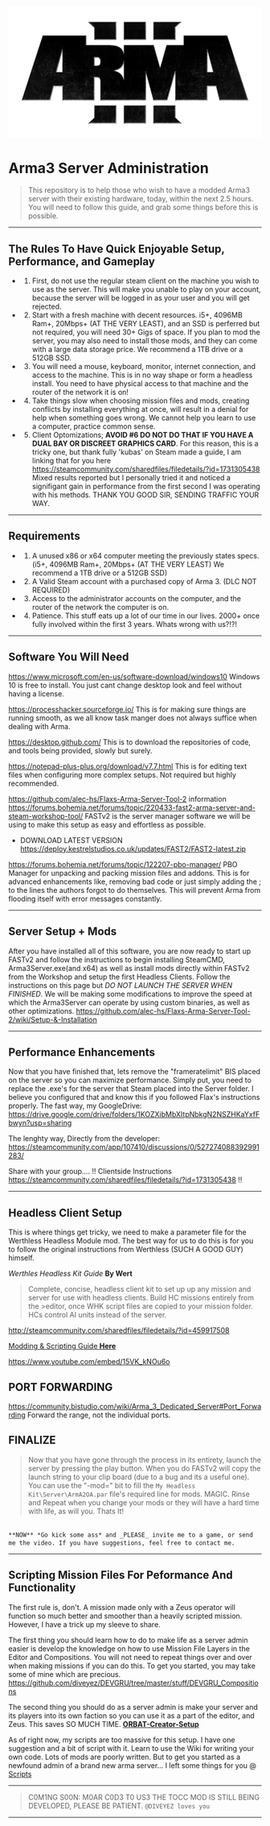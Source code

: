 <img src="images/arma.png"></img>
# Arma3 Server Administration

> This repository is to help those who wish to have a modded Arma3 server with their existing hardware, today, within the next 2.5 hours.
> You will need to follow this guide, and grab some things before this is possible.

__ __

## The Rules To Have Quick Enjoyable Setup, Performance, and Gameplay

-   1) First, do not use the regular steam client on the machine you wish to use as the server. This will make you unable to play on your account, because the server will be logged in as your user and you will get rejected.

-   2) Start with a fresh machine with decent resources. i5+, 4096MB Ram+, 20Mbps+ (AT THE VERY LEAST), and an SSD is perferred but not required, you will need 30+ Gigs of space. If you plan to mod the server, you may also need to install those mods, and they can come with a large data storage price. We recommend a 1TB drive or a 512GB SSD.

-   3) You will need a mouse, keyboard, monitor, internet connection, and access to the machine. This is in no way shape or form a headless install. You need to have physical access to that machine and the router of the network it is on!

-   4) Take things slow when choosing mission files and mods, creating conflicts by installing everything at once, will result in a denial for help when something goes wrong. We cannot help you learn to use a computer, practice common sense.

-   5) Client Optomizations; **AVOID #6 DO NOT DO THAT IF YOU HAVE A DUAL BAY OR DISCREET GRAPHICS CARD**. For this reason, this is a tricky one, but thank fully 'kubas' on Steam made a guide, I am linking that for you here <https://steamcommunity.com/sharedfiles/filedetails/?id=1731305438> Mixed results reported but I personally tried it and noticed a signifigant gain in performance from the first second I was operating with his methods. THANK YOU GOOD SIR, SENDING TRAFFIC YOUR WAY.

__ __


## Requirements

-   1) A unused x86 or x64 computer meeting the previously states specs. (i5+, 4096MB Ram+, 20Mbps+ (AT THE VERY LEAST) We recommend a 1TB drive or a 512GB SSD)

-   2) A Valid Steam account with a purchased copy of Arma 3. (DLC NOT REQUIRED)

-   3) Access to the administrator accounts on the computer, and the router of the network the computer is on.

-   4) Patience. This stuff eats up a lot of our time in our lives. 2000+ once fully involved within the first 3 years. Whats wrong with us?!?!
__ __

## Software You Will Need

<https://www.microsoft.com/en-us/software-download/windows10>
Windows 10 is free to install. You just cant change desktop look and feel without having a license.

<https://processhacker.sourceforge.io/>
This is for making sure things are running smooth, as we all know task manger does not always suffice when dealing with Arma.

<https://desktop.github.com/>
This is to download the repositories of code, and tools being provided, slowly but surely.

<https://notepad-plus-plus.org/download/v7.7.html>
This is for editing text files when configuring more complex setups. Not required but highly recommended.

<https://github.com/alec-hs/Flaxs-Arma-Server-Tool-2> information <https://forums.bohemia.net/forums/topic/220433-fast2-arma-server-and-steam-workshop-tool/>
FASTv2 is the server manager software we will be using to make this setup as easy and effortless as possible.
-   DOWNLOAD LATEST VERSION <https://deploy.kestrelstudios.co.uk/updates/FAST2/FAST2-latest.zip>

<https://forums.bohemia.net/forums/topic/122207-pbo-manager/>
PBO Manager for unpacking and packing mission files and addons. This is for advanced enhancements like, removing bad code or just simply adding the ; to the lines the authors forgot to do themselves. This will prevent Arma from flooding itself with error messages constantly.

__ __
## Server Setup + Mods

After you have installed all of this software, you are now ready to start up FASTv2 and follow the instructions to begin installing SteamCMD, Arma3Server.exe(and x64) as well as install mods directly within FASTv2 from the Workshop and setup the first Headless Clients. Follow the instructions on this page but *DO NOT LAUNCH THE SERVER WHEN FINISHED*. We will be making some modifications to improve the speed at which the Arma3Server can operate by using custom binaries, as well as other optimizations. <https://github.com/alec-hs/Flaxs-Arma-Server-Tool-2/wiki/Setup-&-Installation>
__ __
## Performance Enhancements
Now that you have finished that, lets remove the "frameratelimit" BIS placed on the server so you can maximize performance.
Simply put, you need to replace the .exe's for the server that Steam placed into the Server folder. I believe you configured that and know this if you followed Flax's instructions properly.
The fast way, my GoogleDrive: <https://drive.google.com/drive/folders/1KOZXibMbXItpNbkgN2NSZHKaYxfFbwyn?usp=sharing>

The lenghty way, Directly from the developer: <https://steamcommunity.com/app/107410/discussions/0/527274088392991283/>

Share with your group....
!! Clientside Instructions <https://steamcommunity.com/sharedfiles/filedetails/?id=1731305438> !!
__ __
## Headless Client Setup
This is where things get tricky, we need to make a parameter file for the Werthless Headless Module mod.
The best way for us to do this is for you to follow the original instructions from Werthless (SUCH A GOOD GUY) himself.

*Werthles Headless Kit Guide*
__By Wert__
> Complete, concise, headless client kit to set up up any mission and server for use with headless clients. Build HC missions entirely from the >editor, once WHK script files are copied to your mission folder. HCs control AI units instead of the server.

<http://steamcommunity.com/sharedfiles/filedetails/?id=459917508>

<a href="docs/whm.md">Modding & Scripting Guide __Here__</a>

<https://www.youtube.com/embed/15VK_kNOu6o>

## PORT FORWARDING
<https://community.bistudio.com/wiki/Arma_3_Dedicated_Server#Port_Forwarding>
Forward the range, not the individual ports.

## FINALIZE
> Now that you have gone through the process in its entirety, launch the server by pressing the play button. When you do FASTv2 will copy the  launch string to your clip board (due to a bug and its a useful one). You can use the "-mod=" bit to fill the `My Headless Kit\Server\ArmA2OA.par` file's required line for mods. MAGIC. Rinse and Repeat when you change your mods or they will have a hard time with life, as will you.
> Thats It!

```

**NOW** *Go kick some ass* and _PLEASE_ invite me to a game, or send me the video. If you have suggestions, feel free to contact me.

```
__ __

## Scripting Mission Files For Peformance And Functionality
The first rule is, don't. A mission made only with a Zeus operator will function so much better and smoother than a heavily scripted mission. However, I have a trick up my sleeve to share.

The first thing you should learn how to do to make life as a server admin easier is develop the knowledge on how to use Mission File Layers in the Editor and Compositions. You will not need to repeat things over and over when making missions if you can do this. To get you started, you may take some of mine which are precious. <https://github.com/diveyez/DEVGRU/tree/master/stuff/DEVGRU_Compositions>

The second thing you should do as a server admin is make your server and its players into its own faction so you can use it as a part of the editor, and Zeus. This saves SO MUCH TIME. <a href="scripts/orbat-building/README.md">__ORBAT-Creator-Setup__</a>

As of right now, my scripts are too massive for this setup. I have one suggestion and a bit of script with it.
Learn to use the Wiki for writing your own code. Lots of mods are poorly written. But to get you started as a newfound admin of a brand new arma server... I left some things for you @ <a href="scripts/">Scripts</a>
__ __

> C0M1NG S00N:
> M0AR C0D3 T0 US3
> THE TOCC MOD IS STILL BEING DEVELOPED, PLEASE BE PATIENT.
> `@DIVEYEZ loves you`


__ __
